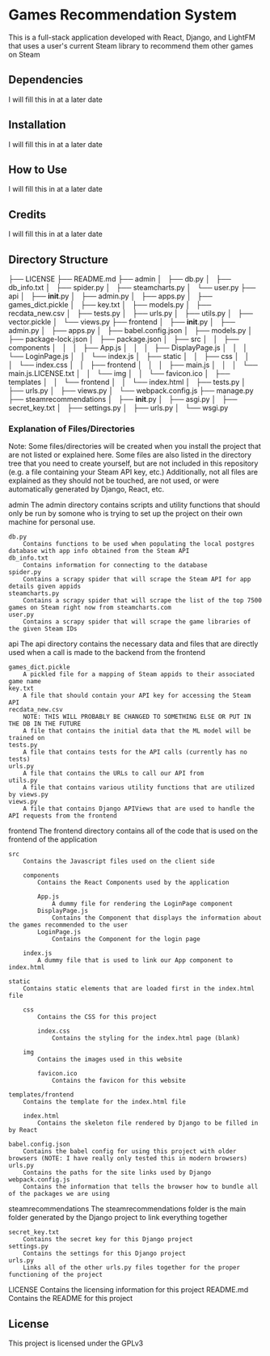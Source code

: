 # Games Recommendation System
This is a full-stack application developed with React, Django, and LightFM that uses
a user's current Steam library to recommend them other games on Steam

## Dependencies
I will fill this in at a later date

## Installation
I will fill this in at a later date

## How to Use
I will fill this in at a later date

## Credits
I will fill this in at a later date

## Directory Structure
├── LICENSE
├── README.md
├── admin
│   ├── db.py
│   ├── db_info.txt
│   ├── spider.py
│   ├── steamcharts.py
│   └── user.py
├── api
│   ├── __init__.py
│   ├── admin.py
│   ├── apps.py
│   ├── games_dict.pickle
│   ├── key.txt
│   ├── models.py
│   ├── recdata_new.csv
│   ├── tests.py
│   ├── urls.py
│   ├── utils.py
│   ├── vector.pickle
│   └── views.py
├── frontend
│   ├── __init__.py
│   ├── admin.py
│   ├── apps.py
│   ├── babel.config.json
│   ├── models.py
│   ├── package-lock.json
│   ├── package.json
│   ├── src
│   │   ├── components
│   │   │   ├── App.js
│   │   │   ├── DisplayPage.js
│   │   │   └── LoginPage.js
│   │   └── index.js
│   ├── static
│   │   ├── css
│   │   │   └── index.css
│   │   ├── frontend
│   │   │   ├── main.js
│   │   │   └── main.js.LICENSE.txt
│   │   └── img
│   │       └── favicon.ico
│   ├── templates
│   │   └── frontend
│   │       └── index.html
│   ├── tests.py
│   ├── urls.py
│   ├── views.py
│   └── webpack.config.js
├── manage.py
├── steamrecommendations
│   ├── __init__.py
│   ├── asgi.py
│   ├── secret_key.txt
│   ├── settings.py
│   ├── urls.py
│   └── wsgi.py

### Explanation of Files/Directories
Note: Some files/directories will be created when you install the project that are not listed or explained here.
      Some files are also listed in the directory tree that you need to create yourself, but are not included in
      this repository (e.g. a file containing your Steam API key, etc.)
      Additionally, not all files are explained as they should not be touched, are not used, or were automatically 
      generated by Django, React, etc.

admin
    The admin directory contains scripts and utility functions that should only be run by somone who is trying to
    set up the project on their own machine for personal use.

    db.py
        Contains functions to be used when populating the local postgres database with app info obtained from the Steam API
    db_info.txt
        Contains information for connecting to the database
    spider.py
        Contains a scrapy spider that will scrape the Steam API for app details given appids
    steamcharts.py
        Contains a scrapy spider that will scrape the list of the top 7500 games on Steam right now from steamcharts.com
    user.py
        Contains a scrapy spider that will scrape the game libraries of the given Steam IDs
api
    The api directory contains the necessary data and files that are directly used when a call is made to the backend from the frontend

    games_dict.pickle
        A pickled file for a mapping of Steam appids to their associated game name
    key.txt
        A file that should contain your API key for accessing the Steam API
    recdata_new.csv
        NOTE: THIS WILL PROBABLY BE CHANGED TO SOMETHING ELSE OR PUT IN THE DB IN THE FUTURE
        A file that contains the initial data that the ML model will be trained on
    tests.py
        A file that contains tests for the API calls (currently has no tests)
    urls.py
        A file that contains the URLs to call our API from
    utils.py
        A file that contains various utility functions that are utilized by views.py
    views.py
        A file that contains Django APIViews that are used to handle the API requests from the frontend
frontend
    The frontend directory contains all of the code that is used on the frontend of the application

    src
        Contains the Javascript files used on the client side

        components
            Contains the React Components used by the application

            App.js
                A dummy file for rendering the LoginPage component
            DisplayPage.js
                Contains the Component that displays the information about the games recommended to the user
            LoginPage.js
                Contains the Component for the login page
        
        index.js
            A dummy file that is used to link our App component to index.html

    static
        Contains static elements that are loaded first in the index.html file

        css
            Contains the CSS for this project

            index.css
                Contains the styling for the index.html page (blank)
        
        img
            Contains the images used in this website

            favicon.ico
                Contains the favicon for this website
        
    templates/frontend
        Contains the template for the index.html file

        index.html
            Contains the skeleton file rendered by Django to be filled in by React
    
    babel.config.json
        Contains the babel config for using this project with older browsers (NOTE: I have really only tested this in modern browsers)
    urls.py
        Contains the paths for the site links used by Django
    webpack.config.js
        Contains the information that tells the browser how to bundle all of the packages we are using

steamrecommendations
    The steamrecommendations folder is the main folder generated by the Django project to link everything together

    secret_key.txt
        Contains the secret key for this Django project
    settings.py
        Contains the settings for this Django project
    urls.py
        Links all of the other urls.py files together for the proper functioning of the project 

LICENSE
    Contains the licensing information for this project
README.md
    Contains the README for this project
        
## License
This project is licensed under the GPLv3
